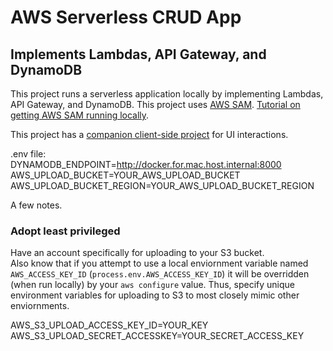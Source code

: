# AWS Serverless CRUD App 

## Implements Lambdas, API Gateway, and DynamoDB

This project runs a serverless application locally by implementing Lambdas, API Gateway, and DynamoDB.  This project uses [AWS SAM](https://aws.amazon.com/serverless/sam/).  [Tutorial on getting AWS SAM running locally](https://github.com/aaronwht/aws-sam-dynamodb-local).  

This project has a [companion client-side project](https://github.com/aaronwht/aws-serverless-client) for UI interactions.

.env file:   
DYNAMODB_ENDPOINT=http://docker.for.mac.host.internal:8000   
AWS_UPLOAD_BUCKET=YOUR_AWS_UPLOAD_BUCKET   
AWS_UPLOAD_BUCKET_REGION=YOUR_AWS_UPLOAD_BUCKET_REGION   

A few notes.  
### Adopt least privileged ###
Have an account specifically for uploading to your S3 bucket.  
Also know that if you attempt to use a local enviornment variable named `AWS_ACCESS_KEY_ID` (`process.env.AWS_ACCESS_KEY_ID`) it will be overridden (when run locally) by your `aws configure` value.  Thus, specify unique environment variables for uploading to S3 to most closely mimic other enviornments.  

AWS_S3_UPLOAD_ACCESS_KEY_ID=YOUR_KEY  
AWS_S3_UPLOAD_SECRET_ACCESSKEY=YOUR_SECRET_ACCESS_KEY  
